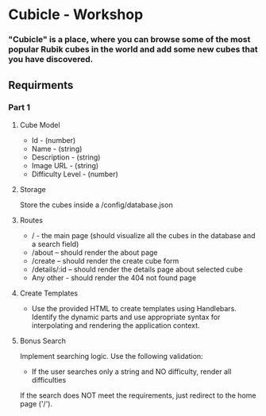 # Cubicle - Workshop

### "Cubicle" is a place, where you can browse some of the most popular Rubik cubes in the world and add some new cubes that you have discovered.

## Requirments

### Part 1

1.  Cube Model

    -   Id - (number)
    -   Name - (string)
    -   Description - (string)
    -   Image URL - (string)
    -   Difficulty Level - (number)

2.  Storage

    Store the cubes inside a /config/database.json

3.  Routes

    -   / - the main page (should visualize all the cubes in the database and a search field)
    -   /about – should render the about page
    -   /create – should render the create cube form
    -   /details/:id – should render the details page about selected cube
    -   Any other - should render the 404 not found page

4.  Create Templates

    -   Use the provided HTML to create templates using Handlebars. Identify the dynamic parts and use appropriate syntax for interpolating and rendering the application context.

5.  Bonus Search

    Implement searching logic. Use the following validation:

    -   If the user searches only a string and NO difficulty, render all difficulties

    If the search does NOT meet the requirements, just redirect to the home page ('/').
